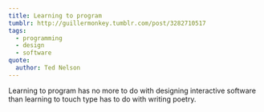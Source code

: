 ```yaml
---
title: Learning to program
tumblr: http://guillermonkey.tumblr.com/post/3282710517
tags:
  - programming
  - design
  - software
quote:
  author: Ted Nelson
---
```


Learning to program has no more to do with designing interactive software than learning to touch type has to do with writing poetry.
